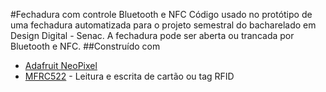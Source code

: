 #Fechadura com controle Bluetooth e NFC
Código usado no protótipo de uma fechadura automatizada para o projeto semestral do bacharelado em Design Digital - Senac. A fechadura pode ser aberta ou trancada por Bluetooth e NFC.
##Construído com

* [Adafruit NeoPixel](https://github.com/adafruit/Adafruit_NeoPixel)
* [MFRC522](https://www.arduinolibraries.info/libraries/mfrc522) - Leitura e escrita de cartão ou tag RFID


